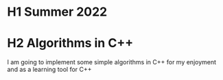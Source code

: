 # H1 Summer 2022
# H2 Algorithms in C++
I am going to implement some simple algorithms in C++ for my enjoyment and as a learning tool for C++